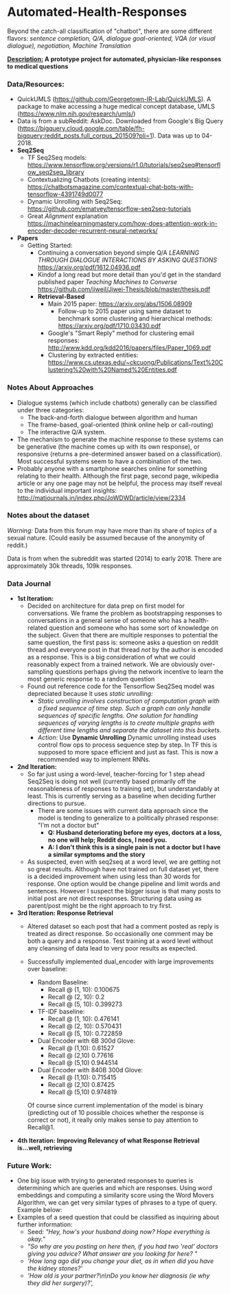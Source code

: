 # Automated-Health-Responses
Beyond the catch-all classification of "chatbot", there are some different flavors: *sentence completion, Q/A, dialogue goal-oriented, VQA (or visual dialogue), negotiation, Machine Translation*


**<u>Description:</u> A prototype project for automated, physician-like responses to medical questions**



### Data/Resources:
* QuickUMLS (https://github.com/Georgetown-IR-Lab/QuickUMLS). A package to make accessing a huge medical concept database, UMLS (https://www.nlm.nih.gov/research/umls/)
* Data is from a subReddit: AskDoc. Downloaded from Google's Big Query (https://bigquery.cloud.google.com/table/fh-bigquery:reddit_posts.full_corpus_201509?pli=1). Data was up to 04-2018.
* **Seq2Seq**
  * TF Seq2Seq models: https://www.tensorflow.org/versions/r1.0/tutorials/seq2seq#tensorflow_seq2seq_library
  * Contextualizing Chatbots (creating intents): https://chatbotsmagazine.com/contextual-chat-bots-with-tensorflow-4391749d0077
  * Dynamic Unrolling with Seq2Seq: https://github.com/ematvey/tensorflow-seq2seq-tutorials
  * Great *Alignment* explanation https://machinelearningmastery.com/how-does-attention-work-in-encoder-decoder-recurrent-neural-networks/
* **Papers**
  * Getting Started:
    * Continuing a conversation beyond simple Q/A *LEARNING THROUGH DIALOGUE INTERACTIONS BY ASKING QUESTIONS* https://arxiv.org/pdf/1612.04936.pdf
    * Kindof a long read but more detail than you'd get in the standard published paper *Teaching Machines to Converse* https://github.com/jiweil/Jiwei-Thesis/blob/master/thesis.pdf
    * **Retrieval-Based**
      * Main 2015 paper: https://arxiv.org/abs/1506.08909
        * Follow-up to 2015 paper using same dataset to benchmark some clustering and hierarchical methods: https://arxiv.org/pdf/1710.03430.pdf
      * Google's "Smart Reply" method for clustering email responses: http://www.kdd.org/kdd2016/papers/files/Paper_1069.pdf
      * Clustering by extracted entities: https://www.cs.utexas.edu/~ckcuong/Publications/Text%20Clustering%20with%20Named%20Entities.pdf

### Notes About Approaches
* Dialogue systems (which include chatbots) generally can be classified under three categories:
  * The back-and-forth dialogue between algorithm and human
  * The frame-based, goal-oriented (think online help or call-routing)
  * The interactive Q/A system.
* The mechanism to generate the machine response to these systems can be generative (the machine comes up with its own response), or responsive (returns a pre-determined answer based on a classification). Most successful systems seem to have a combination of the two.
* Probably anyone with a smartphone searches online for something relating to their health. Although the first page, second page, wikipedia article or any one page may not be helpful, the process may itself reveal to the individual important insights: http://matjournals.in/index.php/JoWDWD/article/view/2334


### Notes about the dataset

*Warning:* Data from this forum may have more than its share of topics of a sexual nature. (Could easily be assumed because of the anonymity of reddit.)

Data is from when the subreddit was started (2014) to early 2018. There are approximately 30k threads, 109k responses.

### Data Journal
* **1st Iteration:**
  * Decided on architecture for data prep on first model for conversations. We frame the problem as bootstrapping responses to conversations in a general sense of someone who has a health-related question and someone who has some sort of knowledge on the subject. Given that there are multiple responses to potential the same question, the first pass is: someone asks a question on reddit thread and everyone post in that thread _not_ by the author is encoded as a response. This is a big consideration of what we could reasonably expect from a trained network. We are obviously over-sampling questions perhaps giving the network incentive to learn the most generic response to a random question
  * Found out reference code for the Tensorflow Seq2Seq model was depreciated because it uses *static unrolling:*
    * *Static unrolling involves construction of computation graph with a fixed sequence of time step. Such a graph can only handle sequences of specific lengths. One solution for handling sequences of varying lengths is to create multiple graphs with different time lengths and separate the dataset into this buckets.*
    * *Action:* Use **Dynamic Unrolling** Dynamic unrolling instead uses control flow ops to process sequence step by step. In TF this is supposed to more space efficient and just as fast. This is now a recommended way to implement RNNs.
* **2nd Iteration:**
  * So far just using a word-level, teacher-forcing for 1 step ahead Seq2Seq is doing not well (currently based primarily off the reasonableness of responses to training set), but understandably at least. This is currently serving as a baseline when deciding further directions to pursue.
    * There are some issues with current data approach since the model is tending to generalize to a politically phrased response: "I'm not a doctor but"
      * **Q: Husband deteriorating before my eyes, doctors at a loss, no one will help; Reddit docs, I need you.**
      * **A: I don't think this is a single pain is not a doctor but I have a similar symptoms and the story**
  * As suspected, even with seq2seq at a word level, we are getting not so great results. Although have not trained on full dataset yet, there is a decided improvement when using less than 30 words for response. One option would be change pipeline and limit words and sentences. However I suspect the bigger issue is that many posts to initial post are not direct responses. Structuring data using as parent/post might be the right approach to try first.
* **3rd Iteration: Response Retrieval**
  * Altered dataset so each post that had a comment posted as reply is treated as direct response. So occasionally one comment may be both a query and a response. Test training at a word level without any cleansing of data lead to very poor results as expected.
  * Successfully implemented dual_encoder with large improvements over baseline:
    * Random Baseline:
      * Recall @ (1, 10): 0.100675
      * Recall @ (2, 10): 0.2
      * Recall @ (5, 10): 0.399273
    * TF-IDF baseline:
      * Recall @ (1, 10): 0.476141
      * Recall @ (2, 10): 0.570431
      * Recall @ (5, 10): 0.722859
    * Dual Encoder with 6B 300d Glove:
      * Recall @ (1,10): 0.61527
      * Recall @ (2,10) 0.77616
      * Recall @ (5,10) 0.944514
    * Dual Encoder with 840B 300d Glove:
      * Recall @ (1,10): 0.715415
      * Recall @ (2,10) 0.87425
      * Recall @ (5,10) 0.974819

    Of course since current implementation of the model is binary (predicting out of 10 possible choices whether the response is correct or not), it really only makes sense to pay attention to Recall@1.
* **4th Iteration: Improving Relevancy of what Response Retrieval is...well, retrieving**


### Future Work:
  * One big issue with trying to generated responses to queries is determining which are queries and which are responses. Using word embeddings and computing a similarity score using the Word Movers Algorithm, we can get very similar types of phrases to a type of query. Example below:
  * Examples of a seed question that could be classified as inquiring about further information:
    * Seed: *"Hey, how's your husband doing now? Hope everything is okay."*
    * *"So why are you posting on here then, if you had two 'real' doctors giving you advice? What answer are you looking for here? "*
    * *'How long ago did you change your diet, as in when did you have the kidney stones?'*
    * *'How old is your partner?\n\nDo you know her diagnosis (ie why they did her surgery)?',*
